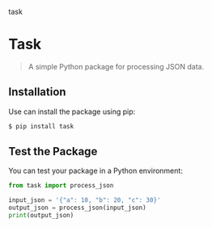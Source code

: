 task
# Task

> A simple Python package for processing JSON data.

## Installation

Use can install the package using pip:

```bash
$ pip install task
```

## Test the Package

You can test your package in a Python environment:

```python
from task import process_json

input_json = '{"a": 10, "b": 20, "c": 30}'
output_json = process_json(input_json)
print(output_json)
```


